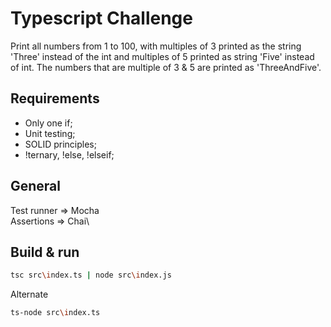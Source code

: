 # Typescript Challenge
Print all numbers from 1 to 100, with multiples of 3 printed as the string 'Three' instead of the int and multiples of 5 printed as string 'Five' instead of int.
The numbers that are multiple of 3 & 5 are printed as 'ThreeAndFive'.

## Requirements
- Only one if;
- Unit testing;
- SOLID principles;
- !ternary, !else, !elseif;

## General
Test runner => Mocha\
Assertions => Chai\

## Build & run
```bash
tsc src\index.ts | node src\index.js
```
Alternate
```bash
ts-node src\index.ts
```